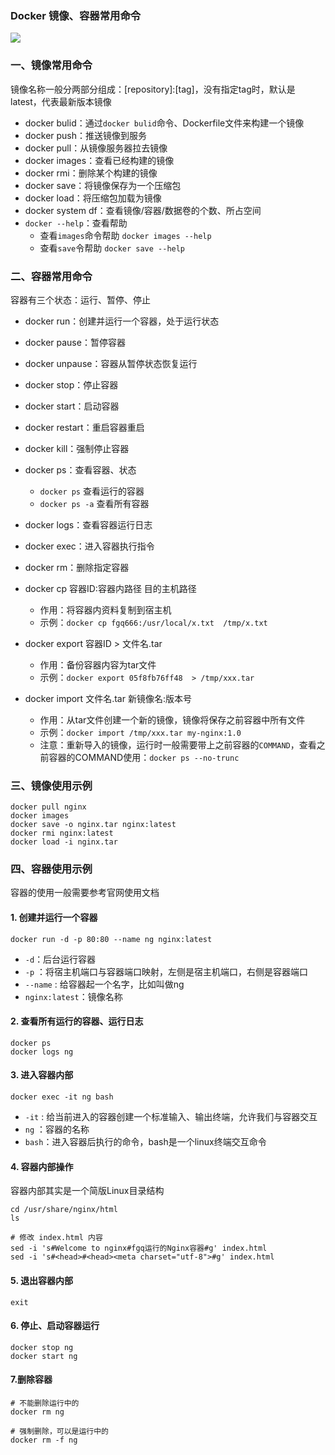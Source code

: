 ### Docker 镜像、容器常用命令
![](https://fgq233.github.io/imgs/docker/docker3.png)

### 一、镜像常用命令
镜像名称一般分两部分组成：[repository]:[tag]，没有指定tag时，默认是latest，代表最新版本镜像

* docker bulid：通过`docker bulid`命令、Dockerfile文件来构建一个镜像
* docker push：推送镜像到服务
* docker pull：从镜像服务器拉去镜像
* docker images：查看已经构建的镜像
* docker rmi：删除某个构建的镜像
* docker save：将镜像保存为一个压缩包
* docker load：将压缩包加载为镜像
* docker system df：查看镜像/容器/数据卷的个数、所占空间
* `docker --help`：查看帮助
  * 查看`images`命令帮助 `docker images --help`
  * 查看`save`令帮助 `docker save --help`


### 二、容器常用命令
容器有三个状态：运行、暂停、停止

* docker run：创建并运行一个容器，处于运行状态
* docker pause：暂停容器
* docker unpause：容器从暂停状态恢复运行
* docker stop：停止容器
* docker start：启动容器
* docker restart：重启容器重启
* docker kill：强制停止容器


* docker ps：查看容器、状态
  * `docker ps` 查看运行的容器
  * `docker ps -a` 查看所有容器
* docker logs：查看容器运行日志
* docker exec：进入容器执行指令
* docker rm：删除指定容器


* docker cp 容器ID:容器内路径 目的主机路径
  * 作用：将容器内资料复制到宿主机
  * 示例：`docker cp fgq666:/usr/local/x.txt  /tmp/x.txt`
* docker export 容器ID > 文件名.tar
  * 作用：备份容器内容为tar文件
  * 示例：`docker export 05f8fb76ff48  > /tmp/xxx.tar`
* docker import 文件名.tar 新镜像名:版本号
  * 作用：从tar文件创建一个新的镜像，镜像将保存之前容器中所有文件
  * 示例：`docker import /tmp/xxx.tar my-nginx:1.0`
  * 注意：重新导入的镜像，运行时一般需要带上之前容器的`COMMAND`，查看之前容器的COMMAND使用：`docker ps --no-trunc`

### 三、镜像使用示例
```
docker pull nginx
docker images
docker save -o nginx.tar nginx:latest
docker rmi nginx:latest
docker load -i nginx.tar
```

### 四、容器使用示例
容器的使用一般需要参考官网使用文档

#### 1. 创建并运行一个容器
```
docker run -d -p 80:80 --name ng nginx:latest
```

* `-d`：后台运行容器
* `-p` ：将宿主机端口与容器端口映射，左侧是宿主机端口，右侧是容器端口
* `--name` : 给容器起一个名字，比如叫做ng
* `nginx:latest`：镜像名称

#### 2. 查看所有运行的容器、运行日志
```
docker ps
docker logs ng
```

#### 3. 进入容器内部
```
docker exec -it ng bash 
```

* `-it` : 给当前进入的容器创建一个标准输入、输出终端，允许我们与容器交互
* `ng` ：容器的名称
* `bash`：进入容器后执行的命令，bash是一个linux终端交互命令

#### 4. 容器内部操作
容器内部其实是一个简版Linux目录结构

```
cd /usr/share/nginx/html
ls

# 修改 index.html 内容
sed -i 's#Welcome to nginx#fgq运行的Nginx容器#g' index.html
sed -i 's#<head>#<head><meta charset="utf-8">#g' index.html
```


#### 5. 退出容器内部
```
exit
```

#### 6. 停止、启动容器运行
```
docker stop ng
docker start ng
```

#### 7.删除容器
```
# 不能删除运行中的
docker rm ng

# 强制删除，可以是运行中的
docker rm -f ng
```
